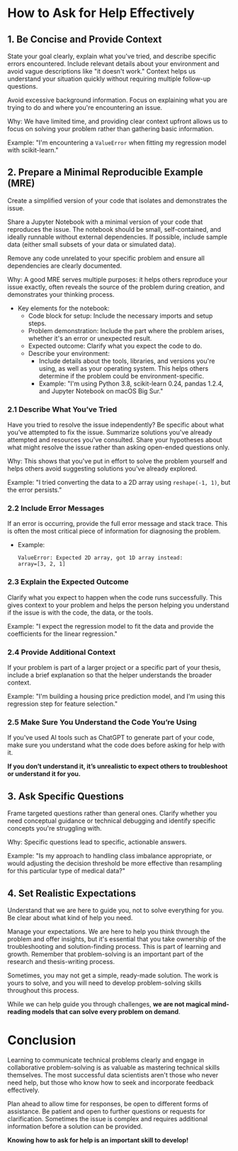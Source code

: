 # How to Ask for Help Effectively

## 1. Be Concise and Provide Context
State your goal clearly, explain what you've tried, and describe specific errors encountered. Include relevant details about your environment and avoid vague descriptions like "it doesn't work." Context helps us understand your situation quickly without requiring multiple follow-up questions.

Avoid excessive background information. Focus on explaining what you are trying to do and where you're encountering an issue.

Why: We have limited time, and providing clear context upfront allows us to focus on solving your problem rather than gathering basic information.


Example: "I'm encountering a `ValueError` when fitting my regression model with scikit-learn."


## 2. Prepare a Minimal Reproducible Example (MRE)
Create a simplified version of your code that isolates and demonstrates the issue. 

Share a Jupyter Notebook with a minimal version of your code that reproduces the issue. The notebook should be small, self-contained, and ideally runnable without external dependencies. If possible, include sample data (either small subsets of your data or simulated data).

Remove any code unrelated to your specific problem and ensure all dependencies are clearly documented.

Why: A good MRE serves multiple purposes: it helps others reproduce your issue exactly, often reveals the source of the problem during creation, and demonstrates your thinking process.

- Key elements for the notebook:
    - Code block for setup: Include the necessary imports and setup steps.
    - Problem demonstration: Include the part where the problem arises, whether it's an error or unexpected result.
    - Expected outcome: Clarify what you expect the code to do.
    - Describe your environment:
        - Include details about the tools, libraries, and versions you're using, as well as your operating system. This helps others determine if the problem could be environment-specific.
        - Example: "I'm using Python 3.8, scikit-learn 0.24, pandas 1.2.4, and Jupyter Notebook on macOS Big Sur."


### 2.1 Describe What You’ve Tried

Have you tried to resolve the issue independently? Be specific about what you’ve attempted to fix the issue. Summarize solutions you've already attempted and resources you've consulted. 
Share your hypotheses about what might resolve the issue rather than asking open-ended questions only.

Why: This shows that you've put in effort to solve the problem yourself and helps others avoid suggesting solutions you've already explored.

Example: "I tried converting the data to a 2D array using `reshape(-1, 1)`, but the error persists."

### 2.2 Include Error Messages

If an error is occurring, provide the full error message and stack trace. This is often the most critical piece of information for diagnosing the problem.

- Example:
    
    ```
    ValueError: Expected 2D array, got 1D array instead:
    array=[3, 2, 1]
    
    ```


### 2.3 Explain the Expected Outcome

Clarify what you expect to happen when the code runs successfully. This gives context to your problem and helps the person helping you understand if the issue is with the code, the data, or the tools.

Example: "I expect the regression model to fit the data and provide the coefficients for the linear regression."

### 2.4 Provide Additional Context

If your problem is part of a larger project or a specific part of your thesis, include a brief explanation so that the helper understands the broader context.

Example: "I'm building a housing price prediction model, and I’m using this regression step for feature selection."

### 2.5 Make Sure You Understand the Code You’re Using

If you've used AI tools such as ChatGPT to generate part of your code, make sure you understand what the code does before asking for help with it. 

**If you don’t understand it, it’s unrealistic to expect others to troubleshoot or understand it for you.**

## 3. Ask Specific Questions

Frame targeted questions rather than general ones. Clarify whether you need conceptual guidance or technical debugging and identify specific concepts you're struggling with.

Why: Specific questions lead to specific, actionable answers.

Example: "Is my approach to handling class imbalance appropriate, or would adjusting the decision threshold be more effective than resampling for this particular type of medical data?"

## 4. Set Realistic Expectations

Understand that we are here to guide you, not to solve everything for you. Be clear about what kind of help you need.

Manage your expectations. We are here to help you think through the problem and offer insights, but it's essential that you take ownership of the troubleshooting and solution-finding process. This is part of learning and growth. Remember that problem-solving is an important part of the research and thesis-writing process. 

Sometimes, you may not get a simple, ready-made solution. The work is yours to solve, and you will need to develop problem-solving skills throughout this process.

While we can help guide you through challenges, **we are not magical mind-reading models that can solve every problem on demand**. 



# Conclusion

Learning to communicate technical problems clearly and engage in collaborative problem-solving is as valuable as mastering technical skills themselves. The most successful data scientists aren't those who never need help, but those who know how to seek and incorporate feedback effectively. 

Plan ahead to allow time for responses, be open to different forms of assistance. Be patient and open to further questions or requests for clarification. Sometimes the issue is complex and requires additional information before a solution can be provided.

**Knowing how to ask for help is an important skill to develop!**

